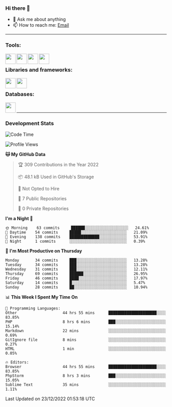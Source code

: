 ### Hi there 👋

<!-- - 🔭 I’m currently working on [huyviet] -->
- 💬 Ask me about anything
- 📫 How to reach me: [Email]
<!-- - ⚡ Fun fact: abc -->

---

### Tools:
<img align='left' height="32" width="32" src="https://cdn.jsdelivr.net/npm/simple-icons@4.8.0/icons/phpstorm.svg" />
<img align='left' height="32" width="32" src="https://cdn.jsdelivr.net/npm/simple-icons@4.8.0/icons/sublimetext.svg" />
<img align='left' height="32" width="32" src="https://cdn.jsdelivr.net/npm/simple-icons@4.8.0/icons/laragon.svg" />
<img align='left' height="32" width="32" src="https://cdn.jsdelivr.net/npm/simple-icons@4.8.0/icons/xampp.svg" />
<br>

### Libraries and frameworks:
<img align='left' height="32" width="32" src="https://cdn.jsdelivr.net/npm/simple-icons@4.8.0/icons/laravel.svg" />
<img align='left' height="32" width="32" src="https://cdn.jsdelivr.net/npm/simple-icons@4.8.0/icons/jquery.svg" />
<br>

### Databases:
<img align='left' height="32" width="32" src="https://cdn.jsdelivr.net/npm/simple-icons@4.8.0/icons/mysql.svg" />
<br>

---
### Development Stats
<!--START_SECTION:waka-->
![Code Time](http://img.shields.io/badge/Code%20Time-585%20hrs%2017%20mins-blue)

![Profile Views](http://img.shields.io/badge/Profile%20Views-0-blue)

**🐱 My GitHub Data** 

> 🏆 309 Contributions in the Year 2022
 > 
> 📦 48.1 kB Used in GitHub's Storage 
 > 
> 🚫 Not Opted to Hire
 > 
> 📜 7 Public Repositories 
 > 
> 🔑 0 Private Repositories  
 > 
**I'm a Night 🦉** 

```text
🌞 Morning    63 commits     ██████░░░░░░░░░░░░░░░░░░░   24.61% 
🌆 Daytime    54 commits     █████░░░░░░░░░░░░░░░░░░░░   21.09% 
🌃 Evening    138 commits    █████████████░░░░░░░░░░░░   53.91% 
🌙 Night      1 commits      ░░░░░░░░░░░░░░░░░░░░░░░░░   0.39%

```
📅 **I'm Most Productive on Thursday** 

```text
Monday       34 commits     ███░░░░░░░░░░░░░░░░░░░░░░   13.28% 
Tuesday      34 commits     ███░░░░░░░░░░░░░░░░░░░░░░   13.28% 
Wednesday    31 commits     ███░░░░░░░░░░░░░░░░░░░░░░   12.11% 
Thursday     69 commits     ██████░░░░░░░░░░░░░░░░░░░   26.95% 
Friday       46 commits     ████░░░░░░░░░░░░░░░░░░░░░   17.97% 
Saturday     14 commits     █░░░░░░░░░░░░░░░░░░░░░░░░   5.47% 
Sunday       28 commits     ██░░░░░░░░░░░░░░░░░░░░░░░   10.94%

```


📊 **This Week I Spent My Time On** 

```text
💬 Programming Languages: 
Other                    44 hrs 55 mins      █████████████████████░░░░   83.85% 
PHP                      8 hrs 6 mins        ███░░░░░░░░░░░░░░░░░░░░░░   15.14% 
Markdown                 22 mins             ░░░░░░░░░░░░░░░░░░░░░░░░░   0.69% 
GitIgnore file           8 mins              ░░░░░░░░░░░░░░░░░░░░░░░░░   0.27% 
HTML                     1 min               ░░░░░░░░░░░░░░░░░░░░░░░░░   0.05%

🔥 Editors: 
Browser                  44 hrs 55 mins      █████████████████████░░░░   83.85% 
PhpStorm                 8 hrs 3 mins        ███░░░░░░░░░░░░░░░░░░░░░░   15.05% 
Sublime Text             35 mins             ░░░░░░░░░░░░░░░░░░░░░░░░░   1.11%

```


 Last Updated on 23/12/2022 01:53:18 UTC
<!--END_SECTION:waka-->

[huyviet]: https://huyviet.vn/
[EMAIl]: https://mail.google.com/mail/u/0/?fs=1&tf=cm&source=mailto&to=huynguyenviet0110@gmail.com
